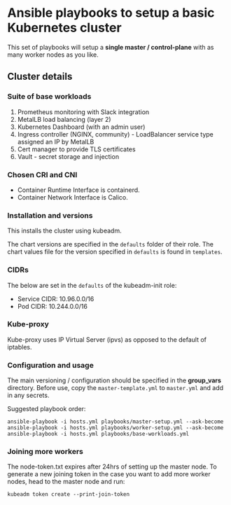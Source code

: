 # Ansible playbooks to setup a basic Kubernetes cluster

This set of playbooks will setup a **single master / control-plane** with as many worker nodes as you like.

## Cluster details

### Suite of base workloads

1. Prometheus monitoring with Slack integration
2. MetalLB load balancing (layer 2)
3. Kubernetes Dashboard (with an admin user)
4. Ingress controller (NGINX, community) - LoadBalancer service type assigned an IP by MetalLB
5. Cert manager to provide TLS certificates
6. Vault - secret storage and injection

### Chosen CRI and CNI

- Container Runtime Interface is containerd.
- Container Network Interface is Calico.

### Installation and versions

This installs the cluster using kubeadm.

The chart versions are specified in the `defaults` folder of their role. The chart values file for the version specified in `defaults` is found in `templates`.

### CIDRs

The below are set in the `defaults` of the kubeadm-init role:

- Service CIDR: 10.96.0.0/16
- Pod CIDR: 10.244.0.0/16

### Kube-proxy

Kube-proxy uses IP Virtual Server (ipvs) as opposed to the default of iptables.

### Configuration and usage
The main versioning / configuration should be specified in the **group_vars** directory. Before use, copy the `master-template.yml` to `master.yml` and add in any secrets.

Suggested playbook order:
```
ansible-playbook -i hosts.yml playbooks/master-setup.yml --ask-become
ansible-playbook -i hosts.yml playbooks/worker-setup.yml --ask-become
ansible-playbook -i hosts.yml playbooks/base-workloads.yml
```

### Joining more workers

The node-token.txt expires after 24hrs of setting up the master node.
To generate a new joining token in the case you want to add more worker nodes, head to the master node and run:

```
kubeadm token create --print-join-token
```
